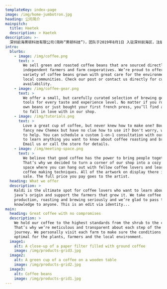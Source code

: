 ```yaml
---
templateKey: index-page
image: /img/home-jumbotron.jpg
heading: 公司简介
mainpitch:
  title: Haetek
  description: > Haetek
description: >-
  深圳前海黑顿科技有限公司(简称“黑顿科技”)，团队于2019年8月1日 入驻深圳前海区，注册资本3000万元，致力于搭建面向信息化、智能化、万物 互联的智能操作生态，涉及领域包括物流、金融、教育、智慧城市、语言、销 售、体育、大健康等等。创始团队来自多伦多大学(深度学习发源地)、卡耐 基梅隆大学(人工智能专业世界第一)、北大、浙大、哈工大等国际名校。 曾在国际智能语法检测大赛(CGED)中以绝对优势从社科院、阿里巴巴 、北大等团队中夺冠。 始 成果，拥有多项国际或国家专利、著作权、顶会论文，并与VectorInstitute、 中科院计算所等学术机构拥有学术合作关系。 公司致力于将人工智能算法结合实际应用场景进行落地，消除学术界与实业 界之间的代沟，为众多有智能化需求的企业提供技术支持，为广大致力于智能化 建设的企业及开发者提供稳健灵活简约的平台型算法生态，让智能塑造生活。
intro:
  blurbs:
    - image: /img/coffee.png
      text: >
        We sell green and roasted coffee beans that are sourced directly from
        independent farmers and farm cooperatives. We’re proud to offer a
        variety of coffee beans grown with great care for the environment and
        local communities. Check our post or contact us directly for current
        availability.
    - image: /img/coffee-gear.png
      text: >
        We offer a small, but carefully curated selection of brewing gear and
        tools for every taste and experience level. No matter if you roast your
        own beans or just bought your first french press, you’ll find a gadget
        to fall in love with in our shop.
    - image: /img/tutorials.png
      text: >
        Love a great cup of coffee, but never knew how to make one? Bought a
        fancy new Chemex but have no clue how to use it? Don't worry, we’re here
        to help. You can schedule a custom 1-on-1 consultation with our baristas
        to learn anything you want to know about coffee roasting and brewing.
        Email us or call the store for details.
    - image: /img/meeting-space.png
      text: >
        We believe that good coffee has the power to bring people together.
        That’s why we decided to turn a corner of our shop into a cozy meeting
        space where you can hang out with fellow coffee lovers and learn about
        coffee making techniques. All of the artwork on display there is for
        sale. The full price you pay goes to the artist.
  heading: What we offer
  description: >
    Kaldi is the ultimate spot for coffee lovers who want to learn about their
    java’s origin and support the farmers that grew it. We take coffee
    production, roasting and brewing seriously and we’re glad to pass that
    knowledge to anyone. This is an edit via identity...
main:
  heading: Great coffee with no compromises
  description: >
    We hold our coffee to the highest standards from the shrub to the cup.
    That’s why we’re meticulous and transparent about each step of the coffee’s
    journey. We personally visit each farm to make sure the conditions are
    optimal for the plants, farmers and the local environment.
  image1:
    alt: A close-up of a paper filter filled with ground coffee
    image: /img/products-grid3.jpg
  image2:
    alt: A green cup of a coffee on a wooden table
    image: /img/products-grid2.jpg
  image3:
    alt: Coffee beans
    image: /img/products-grid1.jpg
---
```

